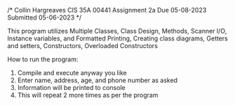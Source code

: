 /*
Collin      Hargreaves
CIS 35A          00441
Assignment          2a
Due         05-08-2023
Submitted   05-06-2023
*/

This program utilizes Multiple Classes, Class Design, Methods, Scanner I/O, Instance variables, and Formatted Printing, 
Creating class diagrams, Getters and setters, Constructors, Overloaded Constructors

How to run the program:

1. Compile and execute anyway you like
2. Enter name, address, age, and phone number as asked
3. Information will be printed to console
4. This will repeat 2 more times as per the program